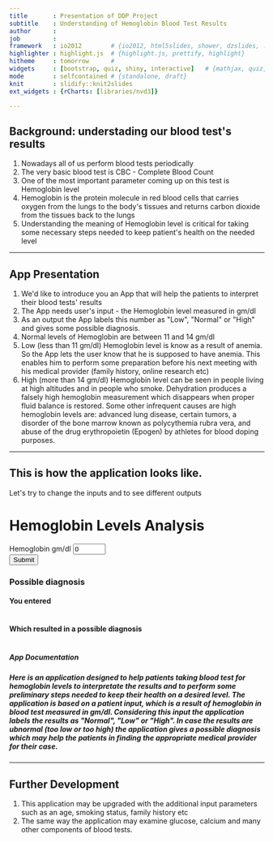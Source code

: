 ```yaml
---
title       : Presentation of DDP Project
subtitle    : Understanding of Hemoglobin Blood Test Results
author      : 
job         : 
framework   : io2012        # {io2012, html5slides, shower, dzslides, ...}
highlighter : highlight.js  # {highlight.js, prettify, highlight}
hitheme     : tomorrow      # 
widgets     : [bootstrap, quiz, shiny, interactive]   # {mathjax, quiz, bootstrap}
mode        : selfcontained # {standalone, draft}
knit        : slidify::knit2slides
ext_widgets : {rCharts: [libraries/nvd3]}

---
```

        
## Background: understading our blood test's results
        
1. Nowadays all of us perform blood tests periodically
2. The very basic blood test is CBC - Complete Blood Count
3. One of the most important parameter coming up on this test is Hemoglobin level
4. Hemoglobin is the protein molecule in red blood cells that carries oxygen from the lungs to the body's tissues and returns carbon dioxide from the tissues back to the lungs
5. Understanding the meaning of Hemoglobin level is critical for taking some necessary
steps needed to keep patient's health on the needed level

---
        
## App Presentation
1. We'd like to introduce you an App that will help the patients to interpret their blood tests' results
2. The App needs user's input - the Hemoglobin level measured in gm/dl
3. As an output the App labels this number as "Low", "Normal" or "High" and gives some possible diagnosis.
4. Normal levels of Hemoglobin are between 11 and 14 gm/dl
5. Low (less than 11 gm/dl) Hemoglobin level is know as a result of anemia. So the App lets the user know that he is supposed to have anemia. This enables him to perform some preparation before his next meeting with his medical provider (family history, online research etc)
6. High (more than 14 gm/dl) Hemoglobin level can be seen in people living at high altitudes and in people who smoke. Dehydration produces a falsely high hemoglobin measurement which disappears when proper fluid balance is restored.
Some other infrequent causes are high hemoglobin levels are: advanced lung disease, certain tumors, a disorder of the bone marrow known as polycythemia rubra vera, and
abuse of the drug erythropoietin (Epogen) by athletes for blood doping purposes.

---

## This is how the application looks like.
Let's try to change the inputs and to see different outputs

<div class="row-fluid">
  <div class="container-fluid">
    <div class="row">
      <div class="col-sm-12">
        <h1>Hemoglobin Levels Analysis</h1>
      </div>
    </div>
    <div class="row">
      <div class="col-sm-4">
        <form class="well">
          <div class="form-group shiny-input-container">
            <label for="Hemoglobin">Hemoglobin gm/dl</label>
            <input id="Hemoglobin" type="number" class="form-control" value="0" min="0" max="100" step="1"/>
          </div>
          <div>
            <button type="submit" class="btn btn-primary">Submit</button>
          </div>
        </form>
      </div>
      <div class="col-sm-8">
        <h3>Possible diagnosis</h3>
        <h4>You entered</h4>
        <pre id="inputValue" class="shiny-text-output"></pre>
        <h4>Which resulted in a possible diagnosis </h4>
        <pre id="prediction" class="shiny-text-output"></pre>
        <h5>App Documentation</h5>
        <h5>Here is an application designed to help patients 
                        taking blood test for hemoglobin levels to interpretate 
                        the results and to perform some preliminary steps needed 
                        to keep their health on a desired level.                           
                        The application is based on a patient input, 
                        which is a result of hemoglobin in blood test measured 
                        in gm/dl. Considering this input the application labels 
                        the results as "Normal", "Low" or "High".                           
                        In case the results are ubnormal (too low or too high)
                        the application gives a possible diagnosis which may help
                        the patients in finding the appropriate medical provider 
                        for their case.</h5>
      </div>
    </div>
  </div>
</div>

--- 
## Further Development
1. This application may be upgraded with the additional input parameters such as an age, smoking status, family history etc
2. The same way the application may examine glucose, calcium and many other components of blood tests.





